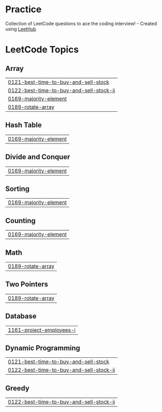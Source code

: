 # Practice
Collection of LeetCode questions to ace the coding interview! - Created using [LeetHub](https://github.com/QasimWani/LeetHub)

<!---LeetCode Topics Start-->
# LeetCode Topics
## Array
|  |
| ------- |
| [0121-best-time-to-buy-and-sell-stock](https://github.com/himanshugirdhar28/Practice/tree/master/0121-best-time-to-buy-and-sell-stock) |
| [0122-best-time-to-buy-and-sell-stock-ii](https://github.com/himanshugirdhar28/Practice/tree/master/0122-best-time-to-buy-and-sell-stock-ii) |
| [0169-majority-element](https://github.com/himanshugirdhar28/Practice/tree/master/0169-majority-element) |
| [0189-rotate-array](https://github.com/himanshugirdhar28/Practice/tree/master/0189-rotate-array) |
## Hash Table
|  |
| ------- |
| [0169-majority-element](https://github.com/himanshugirdhar28/Practice/tree/master/0169-majority-element) |
## Divide and Conquer
|  |
| ------- |
| [0169-majority-element](https://github.com/himanshugirdhar28/Practice/tree/master/0169-majority-element) |
## Sorting
|  |
| ------- |
| [0169-majority-element](https://github.com/himanshugirdhar28/Practice/tree/master/0169-majority-element) |
## Counting
|  |
| ------- |
| [0169-majority-element](https://github.com/himanshugirdhar28/Practice/tree/master/0169-majority-element) |
## Math
|  |
| ------- |
| [0189-rotate-array](https://github.com/himanshugirdhar28/Practice/tree/master/0189-rotate-array) |
## Two Pointers
|  |
| ------- |
| [0189-rotate-array](https://github.com/himanshugirdhar28/Practice/tree/master/0189-rotate-array) |
## Database
|  |
| ------- |
| [1161-project-employees-i](https://github.com/himanshugirdhar28/Practice/tree/master/1161-project-employees-i) |
## Dynamic Programming
|  |
| ------- |
| [0121-best-time-to-buy-and-sell-stock](https://github.com/himanshugirdhar28/Practice/tree/master/0121-best-time-to-buy-and-sell-stock) |
| [0122-best-time-to-buy-and-sell-stock-ii](https://github.com/himanshugirdhar28/Practice/tree/master/0122-best-time-to-buy-and-sell-stock-ii) |
## Greedy
|  |
| ------- |
| [0122-best-time-to-buy-and-sell-stock-ii](https://github.com/himanshugirdhar28/Practice/tree/master/0122-best-time-to-buy-and-sell-stock-ii) |
<!---LeetCode Topics End-->
